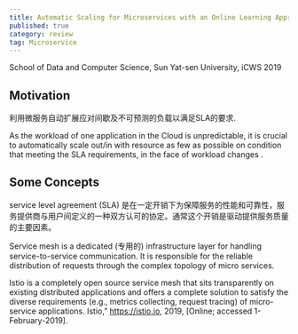 ```yaml
---
title: Automatic Scaling for Microservices with an Online Learning Approach
published: true
category: review
tag: Microservice
---
```

School of Data and Computer Science, Sun Yat-sen University, iCWS 2019

## Motivation

利用微服务自动扩展应对间歇及不可预测的负载以满足SLA的要求.


As the workload of one application in the Cloud is unpredictable, it is crucial to automatically scale out/in with resource as few as possible on condition that meeting the SLA requirements, in the face of workload changes .

## Some Concepts

service level agreement (SLA) 是在一定开销下为保障服务的性能和可靠性，服务提供商与用户间定义的一种双方认可的协定。通常这个开销是驱动提供服务质量的主要因素。

Service mesh is a dedicated (专用的) infrastructure layer for handling service-to-service communication. It is responsible for the reliable distribution of requests through the complex topology of micro services.

Istio is a completely open source service mesh that sits transparently on existing distributed applications and offers a complete solution to satisfy the diverse requirements (e.g., metrics collecting, request tracing) of micro-service applications. Istio,” https://istio.io, 2019, [Online; accessed 1-February-2019].
